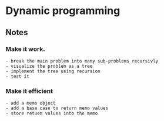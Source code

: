 # Dynamic programming

## Notes
### Make it work.
    - break the main problem into many sub-problems recursivly
    - visualize the problem as a tree
    - implement the tree using recursion
    - test it

### Make it efficient
    - add a memo object 
    - add a base case to return memo values
    - store retuen values into the memo
